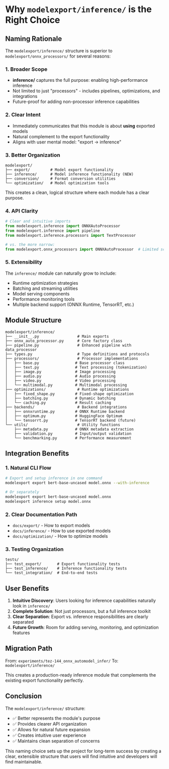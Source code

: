 # Why `modelexport/inference/` is the Right Choice

## Naming Rationale

The `modelexport/inference/` structure is superior to `modelexport/onnx_processors/` for several reasons:

### 1. **Broader Scope**
- **inference/** captures the full purpose: enabling high-performance inference
- Not limited to just "processors" - includes pipelines, optimizations, and integrations
- Future-proof for adding non-processor inference capabilities

### 2. **Clear Intent**
- Immediately communicates that this module is about **using** exported models
- Natural complement to the export functionality
- Aligns with user mental model: "export → inference"

### 3. **Better Organization**
```
modelexport/
├── export/         # Model export functionality
├── inference/      # Model inference functionality (NEW)
├── conversion/     # Format conversion utilities
└── optimization/   # Model optimization tools
```

This creates a clean, logical structure where each module has a clear purpose.

### 4. **API Clarity**
```python
# Clear and intuitive imports
from modelexport.inference import ONNXAutoProcessor
from modelexport.inference import pipeline
from modelexport.inference.processors import TextProcessor

# vs. the more narrow:
from modelexport.onnx_processors import ONNXAutoProcessor  # Limited scope
```

### 5. **Extensibility**
The `inference/` module can naturally grow to include:
- Runtime optimization strategies
- Batching and streaming utilities
- Model serving components
- Performance monitoring tools
- Multiple backend support (ONNX Runtime, TensorRT, etc.)

## Module Structure

```
modelexport/inference/
├── __init__.py                 # Main exports
├── onnx_auto_processor.py      # Core factory class
├── pipeline.py                 # Enhanced pipeline with data_processor
├── types.py                    # Type definitions and protocols
├── processors/                 # Processor implementations
│   ├── base.py                # Base processor class
│   ├── text.py                # Text processing (tokenization)
│   ├── image.py               # Image processing
│   ├── audio.py               # Audio processing
│   ├── video.py               # Video processing
│   └── multimodal.py          # Multimodal processing
├── optimizations/              # Runtime optimizations
│   ├── fixed_shape.py         # Fixed-shape optimization
│   ├── batching.py            # Dynamic batching
│   └── caching.py             # Result caching
├── backends/                   # Backend integrations
│   ├── onnxruntime.py         # ONNX Runtime backend
│   ├── optimum.py             # HuggingFace Optimum
│   └── tensorrt.py            # TensorRT backend (future)
└── utils/                      # Utility functions
    ├── metadata.py            # ONNX metadata extraction
    ├── validation.py          # Input/output validation
    └── benchmarking.py        # Performance measurement
```

## Integration Benefits

### 1. **Natural CLI Flow**
```bash
# Export and setup inference in one command
modelexport export bert-base-uncased model.onnx --with-inference

# Or separately
modelexport export bert-base-uncased model.onnx
modelexport inference setup model.onnx
```

### 2. **Clear Documentation Path**
- `docs/export/` - How to export models
- `docs/inference/` - How to use exported models
- `docs/optimization/` - How to optimize models

### 3. **Testing Organization**
```
tests/
├── test_export/       # Export functionality tests
├── test_inference/    # Inference functionality tests
└── test_integration/  # End-to-end tests
```

## User Benefits

1. **Intuitive Discovery**: Users looking for inference capabilities naturally look in `inference/`
2. **Complete Solution**: Not just processors, but a full inference toolkit
3. **Clear Separation**: Export vs. inference responsibilities are clearly separated
4. **Future Growth**: Room for adding serving, monitoring, and optimization features

## Migration Path

From: `experiments/tez-144_onnx_automodel_infer/`
To: `modelexport/inference/`

This creates a production-ready inference module that complements the existing export functionality perfectly.

## Conclusion

The `modelexport/inference/` structure:
- ✅ Better represents the module's purpose
- ✅ Provides clearer API organization  
- ✅ Allows for natural future expansion
- ✅ Creates intuitive user experience
- ✅ Maintains clean separation of concerns

This naming choice sets up the project for long-term success by creating a clear, extensible structure that users will find intuitive and developers will find maintainable.
